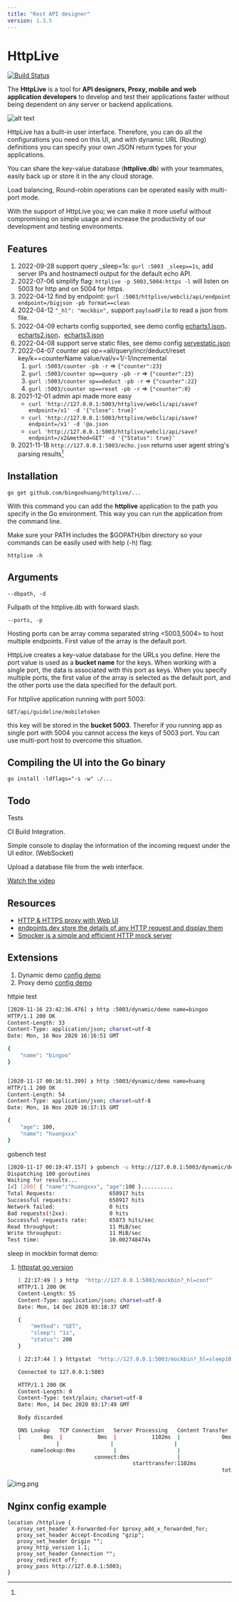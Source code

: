 ```yaml
---
title: "Rest API designer"
version: 1.3.5
---
```


# HttpLive

[![Build Status](https://travis-ci.org/bingoohuang/httplive.svg?branch=master)](https://travis-ci.org/bingoohuang/httplive)

The **HttpLive** is a tool for **API designers, Proxy, mobile and web application developers**
to develop and test their applications faster without being dependent on any server or backend applications.

![alt text](doc/httplive-ui.png "Your Title Here")

HttpLive has a built-in user interface. Therefore, you can do all the configurations you need on this UI,
and with dynamic URL (Routing) definitions you can specify your own JSON return types for your applications.

You can share the key-value database (**httplive.db**) with your teammates, easily back up or store it in the any cloud storage.

Load balancing, Round-robin operations can be operated easily with multi-port mode.

With the support of HttpLive you; we can make it more useful without compromising on simple usage
and increase the productivity of our development and testing environments.

## Features

1. 2022-09-28 support query _sleep=1s: `gurl :5003 _sleep==1s`, add server IPs and hostnamectl output for the default echo API.
2. 2022-07-06 simplify flag: `httplive -p 5003,5004:https -l` will listen on 5003 for http and on 5004 for https.
3. 2022-04-12 find by endpoint: `gurl :5003/httplive/webcli/api/endpoint endpoint=/bigjson -pb format==clean`
4. 2022-04-12 `"_hl": "mockbin",` support `payloadFile` to read a json from file.
5. 2022-04-09 echarts config supported, see demo config [echarts1.json](assets/echarts1.json)、[echarts2.json](assets/echarts2.json)、[echarts3.json](assets/echarts3.json)
6. 2022-04-08 support serve static files, see demo config [servestatic.json](assets/servestatic.json)
7. 2022-04-07 counter api op==all/query/incr/deduct/reset key/k==counterName value/val/v=1/-1/incremental 
   1. `gurl :5003/counter -pb -r`  => `{"counter":23}`
   2. `gurl :5003/counter op==query -pb -r` => `{"counter":23}`
   2. `gurl :5003/counter op==deduct -pb -r` => `{"counter":22}`
   2. `gurl :5003/counter op==reset -pb -r` => `{"counter":0}`
8. 2021-12-01 admin api made more easy
    - `curl 'http://127.0.0.1:5003/httplive/webcli/api/save?endpoint=/x1' -d '{"close": true}'` 
    - `curl 'http://127.0.0.1:5003/httplive/webcli/api/save?endpoint=/x1' -d '@a.json` 
    - `curl 'http://127.0.0.1:5003/httplive/webcli/api/save?endpoint=/x2&method=GET' -d '{"Status": true}'`
9. 2021-11-18 `http://127.0.0.1:5003/echo.json` returns user agent string's parsing results[^1]

## Installation

    go get github.com/bingoohuang/httplive/...

With this command you can add the **httplive** application to the path you specify in the Go environment.
This way you can run the application from the command line.

Make sure your PATH includes the \$GOPATH/bin directory so your commands can be easily used with help (-h) flag:

    httplive -h

## Arguments

    --dbpath, -d

Fullpath of the httplive.db with forward slash.

    --ports, -p

Hosting ports can be array comma separated string <5003,5004> to host multiple endpoints. First value of the array is the default port.

HttpLive creates a key-value database for the URLs you define.
Here the port value is used as a **bucket name** for the keys.
When working with a single port, the data is associated with this port as keys.
When you specify multiple ports, the first value of the array is selected as the default port,
and the other ports use the data specified for the default port.

For httplive application running with port 5003:

    GET/api/guideline/mobiletoken

this key will be stored in the **bucket 5003**. Therefor if you running app as single port with 5004
you cannot access the keys of 5003 port. You can use multi-port host to overcome this situation.

## Compiling the UI into the Go binary

    go install -ldflags="-s -w" ./...

## Todo

Tests

CI Build Integration.

Simple console to display the information of the incoming request under the UI editor. (WebSocket)

Upload a database file from the web interface.

[Watch the video](https://youtu.be/AG5_llcBogk)

## Resources

- [HTTP & HTTPS proxy with Web UI](https://github.com/lqqyt2423/go-mitmproxy)
- [endpoints.dev store the details of any HTTP request and display them](https://www.endpoints.dev/)
- [Smocker is a simple and efficient HTTP mock server](https://github.com/Thiht/smocker)

## Extensions

1. Dynamic demo [config demo](assets/dynamicdemo.json)
1. Proxy demo [config demo](assets/proxydemo.json)

httpie test

```bash
[2020-11-16 23:42:36.476] ❯ http :5003/dynamic/demo name=bingoo
HTTP/1.1 200 OK
Content-Length: 33
Content-Type: application/json; charset=utf-8
Date: Mon, 16 Nov 2020 16:16:51 GMT

{
    "name": "bingoo"
}


[2020-11-17 00:16:51.399] ❯ http :5003/dynamic/demo name=huang
HTTP/1.1 200 OK
Content-Length: 54
Content-Type: application/json; charset=utf-8
Date: Mon, 16 Nov 2020 16:17:15 GMT

{
    "age": 100,
    "name": "huangxxx"
}
```

gobench test

```bash
[2020-11-17 00:19:47.157] ❯ gobench -u http://127.0.0.1:5003/dynamic/demo --method POST -postData '{"name":"huang"}' -p 0
Dispatching 100 goroutines
Waiting for results...
[√] [200] { "name":"huangxxx", "age":100 }..........
Total Requests:                 658917 hits
Successful requests:            658917 hits
Network failed:                 0 hits
Bad requests(!2xx):             0 hits
Successful requests rate:       65873 hits/sec
Read throughput:                11 MiB/sec
Write throughput:               11 MiB/sec
Test time:                      10.002748474s
```

sleep in mockbin format demo:

1. [httpstat go version](https://www.github.com/davecheney/httpstat)

    ```bash
    [ 22:17:49 ] ❯ http  "http://127.0.0.1:5003/mockbin?_hl=conf"
    HTTP/1.1 200 OK
    Content-Length: 55
    Content-Type: application/json; charset=utf-8
    Date: Mon, 14 Dec 2020 03:18:37 GMT

    {
        "method": "GET",
        "sleep": "1s",
        "status": 200
    }

    [ 22:17:44 ] ❯ httpstat  "http://127.0.0.1:5003/mockbin?_hl=sleep100ms"

    Connected to 127.0.0.1:5003

    HTTP/1.1 200 OK
    Content-Length: 0
    Content-Type: text/plain; charset=utf-8
    Date: Mon, 14 Dec 2020 03:17:49 GMT

    Body discarded

    DNS Lookup   TCP Connection   Server Processing   Content Transfer
    [       0ms  |           0ms  |           1102ms  |             0ms  ]
                |                |                   |                  |
        namelookup:0ms            |                   |                  |
                            connect:0ms               |                  |
                                        starttransfer:1102ms           |
                                                                    total:1103ms
    ```



[^1]: 

![img.png](_imgs/img.png)



## Nginx config example


```nginx
location /httplive {
   proxy_set_header X-Forwarded-For $proxy_add_x_forwarded_for;
   proxy_set_header Accept-Encoding "gzip";
   proxy_set_header Origin "";
   proxy_http_version 1.1;
   proxy_set_header Connection "";
   proxy_redirect off;
   proxy_pass http://127.0.0.1:5003;
}
```